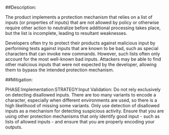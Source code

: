 ##Description:

The product implements a protection mechanism that relies on a list of inputs (or properties of inputs) that are not allowed by policy or otherwise require other action to neutralize before additional processing takes place, but the list is incomplete, leading to resultant weaknesses.

Developers often try to protect their products against malicious input by performing tests against inputs that are known to be bad, such as special characters that can invoke new commands. However, such lists often only account for the most well-known bad inputs. Attackers may be able to find other malicious inputs that were not expected by the developer, allowing them to bypass the intended protection mechanism.

##Mitigation:


PHASE:Implementation:STRATEGY:Input Validation:
Do not rely exclusively on detecting disallowed inputs. There are too many variants to encode a character, especially when different environments are used, so there is a high likelihood of missing some variants. Only use detection of disallowed inputs as a mechanism for detecting suspicious activity. Ensure that you are using other protection mechanisms that only identify good input - such as lists of allowed inputs - and ensure that you are properly encoding your outputs.

